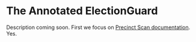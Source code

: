 # The Annotated ElectionGuard

Description coming soon. First we focus on [Precinct Scan documentation](docs/how-to/Precinct_scan.md). Yes.
